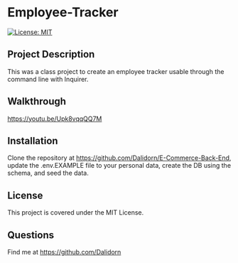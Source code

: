 # Employee-Tracker

[![License: MIT](https://img.shields.io/badge/License-MIT-yellow.svg)](https://opensource.org/licenses/MIT)

## Project Description

This was a class project to create an employee tracker usable through the command line with Inquirer.

## Walkthrough

https://youtu.be/Upk8vqqQQ7M

## Installation

Clone the repository at https://github.com/Dalidorn/E-Commerce-Back-End, update the .env.EXAMPLE file to your personal data, create the DB using the schema, and seed the data.

## License

This project is covered under the MIT License.

## Questions

Find me at https://github.com/Dalidorn


